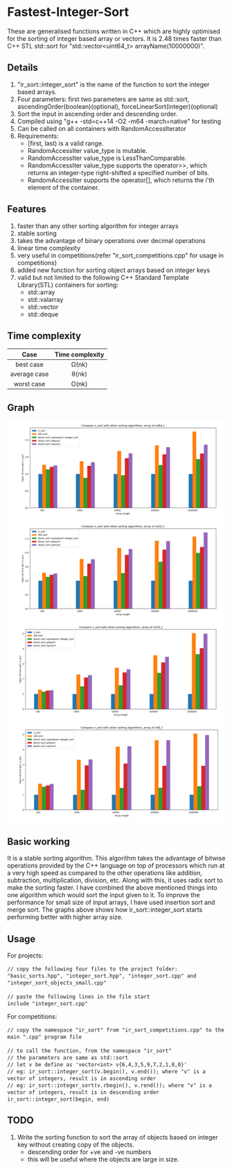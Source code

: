 # Fastest-Integer-Sort
These are generalised functions written in C++ which are highly optimised for the sorting of integer based array or vectors. It is 2.48 times faster than C++ STL std::sort for "std::vector<uint64_t> arrayName(10000000)".


Details
----------------------------------
1. "ir_sort::integer_sort" is the name of the function to sort the integer based arrays.
2. Four parameters: first two parameters are same as std::sort, ascendingOrder(boolean)(optional), forceLinearSort(integer)(optional)
3. Sort the input in ascending order and descending order.
4. Compiled using "g++ -std=c++14 -O2 -m64 -march=native" for testing
5. Can be called on all containers with RandomAccessIterator
6. Requirements:
    * [first, last) is a valid range.
    * RandomAccessIter value_type is mutable.
    * RandomAccessIter value_type is LessThanComparable.
    * RandomAccessIter value_type supports the operator>>, which returns an integer-type right-shifted a specified number of bits.
    * RandomAccessIter supports the operator[], which returns the i'th element of the container.


Features
----------------------------------
1. faster than any other sorting algorithm for integer arrays
2. stable sorting
3. takes the advantage of binary operations over decimal operations
4. linear time complexity
5. very useful in competitions(refer "ir_sort_competitions.cpp" for usage in competitions)
6. added new function for sorting object arrays based on integer keys
7. valid but not limited to the following C++ Standard Template Library(STL) containers for sorting:
    * std::array
    * std::valarray
    * std::vector
    * std::deque


Time complexity
----------------------------------
| Case         | Time complexity |
|:------------:|:---------------:|
| best case    | Ω(nk)           |
| average case | θ(nk)           |
| worst case   | O(nk)           |


Graph
----------------------------------
![Speed Comparison, int64_t](https://raw.githubusercontent.com/fenilgmehta/Fastest-Integer-Sort/master/graphs_and_analysis/all_comparisons/rawData_int64_t/Figure_1_int64_t.png)
![Speed Comparison, int32_t](https://raw.githubusercontent.com/fenilgmehta/Fastest-Integer-Sort/master/graphs_and_analysis/all_comparisons/rawData_int32_t/Figure_1_int32_t.png)
![Speed Comparison, int16_t](https://raw.githubusercontent.com/fenilgmehta/Fastest-Integer-Sort/master/graphs_and_analysis/all_comparisons/rawData_int16_t/Figure_1_int16_t.png)
![Speed Comparison, int8_t](https://raw.githubusercontent.com/fenilgmehta/Fastest-Integer-Sort/master/graphs_and_analysis/all_comparisons/rawData_int8_t/Figure_1_int8_t.png)


Basic working
----------------------------------
It is a stable sorting algorithm.
This algorithm takes the advantage of bitwise operations provided by the C++ language on top of processors which run at a very high speed as compared to the other operations like addition, subtraction, multiplication, division, etc. Along with this, it uses radix sort to make the sorting faster.
I have combined the above mentioned things into one algorithm which would sort the input given to it. To improve the performance for small size of input arrays, I have used insertion sort and merge sort.
The graphs above shows how ir_sort::integer_sort starts performing better with higher array size.


Usage
----------------------------------
For projects:
```
// copy the following four files to the project folder: "basic_sorts.hpp", "integer_sort.hpp", "integer_sort.cpp" and "integer_sort_objects_small.cpp"

// paste the following lines in the file start
include "integer_sort.cpp"
```

For competitions:
```
// copy the namespace "ir_sort" from "ir_sort_competitions.cpp" to the main ".cpp" program file

// to call the function, from the namespace "ir_sort"
// the parameters are same as std::sort
// let v be define as 'vector<int> v{6,4,3,5,9,7,2,1,8,0}'
// eg: ir_sort::integer_sort(v.begin(), v.end()); where "v" is a vector of integers, result is in ascending order
// eg: ir_sort::integer_sort(v.rbegin(), v.rend()); where "v" is a vector of integers, result is in descending order
ir_sort::integer_sort(begin, end)
```


TODO
----------------------------------
1. Write the sorting function to sort the array of objects based on integer key without creating copy of the objects.
    * descending order for +ve and -ve numbers
    * this will be useful where the objects are large in size.

